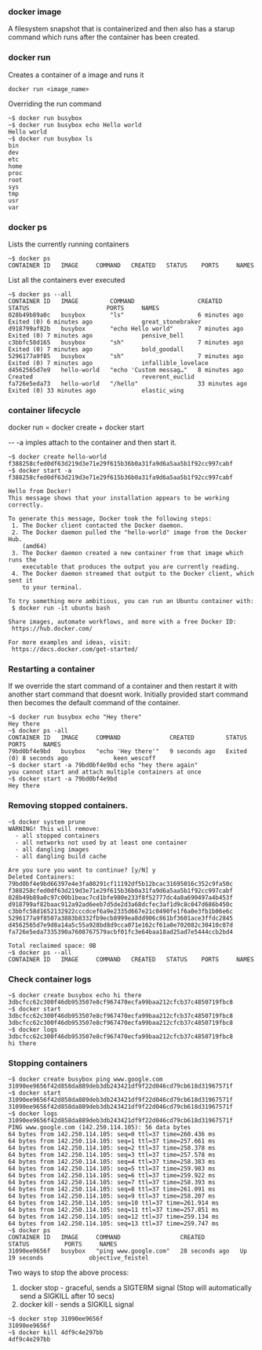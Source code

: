 ### docker image

A filesystem snapshot that is containerized and then also has a starup command which runs after
the container has been created.

### docker run

Creates a container of a image and runs it
```
docker run <image_name>
```

Overriding the run command
```
~$ docker run busybox
~$ docker run busybox echo Hello world
Hello world
~$ docker run busybox ls
bin
dev
etc
home
proc
root
sys
tmp
usr
var
```

### docker ps

Lists the currently running containers

```
~$ docker ps
CONTAINER ID   IMAGE     COMMAND   CREATED   STATUS    PORTS     NAMES
```

List all the containers ever executed
```
~$ docker ps --all
CONTAINER ID   IMAGE         COMMAND                  CREATED          STATUS                      PORTS     NAMES
028b49b89a0c   busybox       "ls"                     6 minutes ago    Exited (0) 6 minutes ago              great_stonebraker
d918799af82b   busybox       "echo Hello world"       7 minutes ago    Exited (0) 7 minutes ago              pensive_bell
c3bbfc58d165   busybox       "sh"                     7 minutes ago    Exited (0) 7 minutes ago              bold_goodall
5296177a9f85   busybox       "sh"                     7 minutes ago    Exited (0) 7 minutes ago              infallible_lovelace
d4562565d7e9   hello-world   "echo 'Custom messag…"   8 minutes ago    Created                               reverent_euclid
fa726e5eda73   hello-world   "/hello"                 33 minutes ago   Exited (0) 33 minutes ago             elastic_wing
```

### container lifecycle

docker run = docker create + docker start

-- -a imples attach to the container and then start it.
```
~$ docker create hello-world
f388258cfed0df63d219d3e71e29f615b36b0a31fa9d6a5aa5b1f92cc997cabf
~$ docker start -a f388258cfed0df63d219d3e71e29f615b36b0a31fa9d6a5aa5b1f92cc997cabf

Hello from Docker!
This message shows that your installation appears to be working correctly.

To generate this message, Docker took the following steps:
 1. The Docker client contacted the Docker daemon.
 2. The Docker daemon pulled the "hello-world" image from the Docker Hub.
    (amd64)
 3. The Docker daemon created a new container from that image which runs the
    executable that produces the output you are currently reading.
 4. The Docker daemon streamed that output to the Docker client, which sent it
    to your terminal.

To try something more ambitious, you can run an Ubuntu container with:
 $ docker run -it ubuntu bash

Share images, automate workflows, and more with a free Docker ID:
 https://hub.docker.com/

For more examples and ideas, visit:
 https://docs.docker.com/get-started/
```

### Restarting a container

If we override the start command of a container and then restart it with another start command that doesnt work. Initially provided start command then becomes the default command of the container.
```
~$ docker run busybox echo "Hey there"
Hey there
~$ docker ps -all
CONTAINER ID   IMAGE     COMMAND              CREATED         STATUS                     PORTS     NAMES
79bd0bf4e9bd   busybox   "echo 'Hey there'"   9 seconds ago   Exited (0) 8 seconds ago             keen_wescoff
~$ docker start -a 79bd0bf4e9bd echo "hey there again"
you cannot start and attach multiple containers at once
~$ docker start -a 79bd0bf4e9bd
Hey there
```
### Removing stopped containers.

```
~$ docker system prune
WARNING! This will remove:
  - all stopped containers
  - all networks not used by at least one container
  - all dangling images
  - all dangling build cache

Are you sure you want to continue? [y/N] y
Deleted Containers:
79bd0bf4e9bd66397e4e3fa80291cf11192df5b12bcac31695016c352c9fa50c
f388258cfed0df63d219d3e71e29f615b36b0a31fa9d6a5aa5b1f92cc997cabf
028b49b89a0c97c00b1beac7cd1bfe980e233f8f52777dc4a8a690497a4b453f
d918799af82baac912a92ad6eeb7d5de2d3a68dcfec3af1d9c8c047d686b450c
c3bbfc58d1652132922cccdcef6a9e2335d667e21c0490fe1f6a0e3fb1b06e6c
5296177a9f8507a3883b8332fb9ecb8999ea8dd906c861bf3601ace3ffdc2845
d4562565d7e9d8a14a5c55a928bd8d9cca071e162cf61a0e702082c30410c07d
fa726e5eda7335390a7608767579acbf01fc3e64baa18ad25ad7e5444ccb2bd4

Total reclaimed space: 0B
~$ docker ps --all
CONTAINER ID   IMAGE     COMMAND   CREATED   STATUS    PORTS     NAMES
```
### Check container logs

```
~$ docker create busybox echo hi there
3dbcfcc62c300f46db953507e8cf967470ecfa99baa212cfcb37c4850719fbc8
~$ docker start 3dbcfcc62c300f46db953507e8cf967470ecfa99baa212cfcb37c4850719fbc8
3dbcfcc62c300f46db953507e8cf967470ecfa99baa212cfcb37c4850719fbc8
~$ docker logs 3dbcfcc62c300f46db953507e8cf967470ecfa99baa212cfcb37c4850719fbc8
hi there
```

### Stopping containers

```
~$ docker create busybox ping www.google.com
31090ee9656f42d858da889deb3db243421df9f22d046cd79cb618d31967571f
~$ docker start 31090ee9656f42d858da889deb3db243421df9f22d046cd79cb618d31967571f
31090ee9656f42d858da889deb3db243421df9f22d046cd79cb618d31967571f
~$ docker logs 31090ee9656f42d858da889deb3db243421df9f22d046cd79cb618d31967571f
PING www.google.com (142.250.114.105): 56 data bytes
64 bytes from 142.250.114.105: seq=0 ttl=37 time=260.436 ms
64 bytes from 142.250.114.105: seq=1 ttl=37 time=257.661 ms
64 bytes from 142.250.114.105: seq=2 ttl=37 time=258.378 ms
64 bytes from 142.250.114.105: seq=3 ttl=37 time=257.578 ms
64 bytes from 142.250.114.105: seq=4 ttl=37 time=258.383 ms
64 bytes from 142.250.114.105: seq=5 ttl=37 time=259.983 ms
64 bytes from 142.250.114.105: seq=6 ttl=37 time=259.922 ms
64 bytes from 142.250.114.105: seq=7 ttl=37 time=258.393 ms
64 bytes from 142.250.114.105: seq=8 ttl=37 time=261.091 ms
64 bytes from 142.250.114.105: seq=9 ttl=37 time=258.207 ms
64 bytes from 142.250.114.105: seq=10 ttl=37 time=261.914 ms
64 bytes from 142.250.114.105: seq=11 ttl=37 time=257.851 ms
64 bytes from 142.250.114.105: seq=12 ttl=37 time=259.134 ms
64 bytes from 142.250.114.105: seq=13 ttl=37 time=259.747 ms
~$ docker ps
CONTAINER ID   IMAGE     COMMAND                 CREATED          STATUS          PORTS     NAMES
31090ee9656f   busybox   "ping www.google.com"   28 seconds ago   Up 19 seconds             objective_feistel
```

Two ways to stop the above process:
1) docker stop - graceful, sends a SIGTERM signal (Stop will automatically send a SIGKILL after 10 secs)
2) docker kill - sends a SIGKILL signal

```
~$ docker stop 31090ee9656f
31090ee9656f
~$ docker kill 4df9c4e297bb
4df9c4e297bb
```